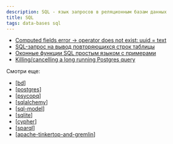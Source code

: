 ```yaml
---
description: SQL - язык запросов в реляционным базам данных
title: SQL
tags: data-bases sql
---
```

- [Computed fields error -> operator does not exist: uuid = text](https://stackoverflow.com/questions/73118194/computed-fields-error-operator-does-not-exist-uuid-text)
- [SQL-запрос на вывод повторяющихся строк таблицы](https://openu.ru/books/sql/lifehacks/sql-zapros-na-vyvod-povtoryayuschihsya-strok-tablicy.asp)
- [Оконные функции SQL простым языком с примерами](https://habr.com/ru/articles/664000/)
- [Killing/cancelling a long running Postgres query](https://www.sqlprostudio.com/blog/8-killing-cancelling-a-long-running-postgres-query)

Смотри еще:

- [[bd]]
- [[postgres]]
- [[psycopq]]
- [[sqlalchemy]]
- [[sql-model]]
- [[sqlite]]
- [[cypher]]
- [[sparql]]
- [[apache-tinkertop-and-gremlin]]

[//begin]: # "Autogenerated link references for markdown compatibility"
[bd]: ../lists/bd "Data Bases"
[postgres]: postgres "Postgres"
[psycopq]: psycopq "psycopq"
[sqlalchemy]: ../lists/sqlalchemy "Sqlalchemy"
[sql-model]: sql-model "Sql model bd"
[sqlite]: sqlite "Sqlite bd"
[cypher]: cypher "Cypher query language"
[sparql]: sparql "SPARQL"
[apache-tinkertop-and-gremlin]: apache-tinkertop-and-gremlin "Apache TinkerPop and Gremlin"
[//end]: # "Autogenerated link references"